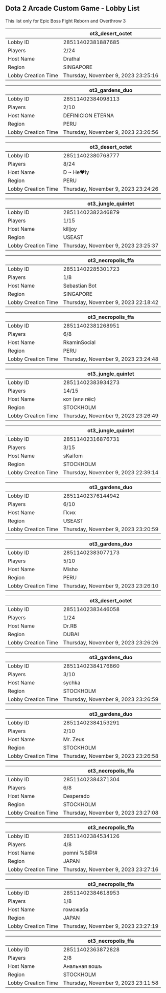 ## Dota 2 Arcade Custom Game - Lobby List

This list only for Epic Boss Fight Reborn and Overthrow 3

|  | ot3_desert_octet |
| ------ | ------ |
| Lobby ID | 28511402381887685 |
| Players | 2/24 |
| Host Name | Drathal |
| Region | SINGAPORE |
| Lobby Creation Time | Thursday, November 9, 2023 23:25:16 |


|  | ot3_gardens_duo |
| ------ | ------ |
| Lobby ID | 28511402384098113 |
| Players | 2/10 |
| Host Name | DEFINICION ETERNA |
| Region | PERU |
| Lobby Creation Time | Thursday, November 9, 2023 23:26:56 |


|  | ot3_desert_octet |
| ------ | ------ |
| Lobby ID | 28511402380768777 |
| Players | 8/24 |
| Host Name | D ~ He♥ly |
| Region | PERU |
| Lobby Creation Time | Thursday, November 9, 2023 23:24:26 |


|  | ot3_jungle_quintet |
| ------ | ------ |
| Lobby ID | 28511402382346879 |
| Players | 1/15 |
| Host Name | killjoy |
| Region | USEAST |
| Lobby Creation Time | Thursday, November 9, 2023 23:25:37 |


|  | ot3_necropolis_ffa |
| ------ | ------ |
| Lobby ID | 28511402285301723 |
| Players | 1/8 |
| Host Name | Sebastian Bot |
| Region | SINGAPORE |
| Lobby Creation Time | Thursday, November 9, 2023 22:18:42 |


|  | ot3_necropolis_ffa |
| ------ | ------ |
| Lobby ID | 28511402381268951 |
| Players | 6/8 |
| Host Name | RkaminSocial |
| Region | PERU |
| Lobby Creation Time | Thursday, November 9, 2023 23:24:48 |


|  | ot3_jungle_quintet |
| ------ | ------ |
| Lobby ID | 28511402383934273 |
| Players | 14/15 |
| Host Name | кот (или пёс) |
| Region | STOCKHOLM |
| Lobby Creation Time | Thursday, November 9, 2023 23:26:49 |


|  | ot3_jungle_quintet |
| ------ | ------ |
| Lobby ID | 28511402316876731 |
| Players | 3/15 |
| Host Name | sKaifom |
| Region | STOCKHOLM |
| Lobby Creation Time | Thursday, November 9, 2023 22:39:14 |


|  | ot3_gardens_duo |
| ------ | ------ |
| Lobby ID | 28511402376144942 |
| Players | 6/10 |
| Host Name | Псих |
| Region | USEAST |
| Lobby Creation Time | Thursday, November 9, 2023 23:20:59 |


|  | ot3_gardens_duo |
| ------ | ------ |
| Lobby ID | 28511402383077173 |
| Players | 5/10 |
| Host Name | Misho |
| Region | PERU |
| Lobby Creation Time | Thursday, November 9, 2023 23:26:10 |


|  | ot3_desert_octet |
| ------ | ------ |
| Lobby ID | 28511402383446058 |
| Players | 1/24 |
| Host Name | Dr.RB |
| Region | DUBAI |
| Lobby Creation Time | Thursday, November 9, 2023 23:26:26 |


|  | ot3_gardens_duo |
| ------ | ------ |
| Lobby ID | 28511402384176860 |
| Players | 3/10 |
| Host Name | sychka |
| Region | STOCKHOLM |
| Lobby Creation Time | Thursday, November 9, 2023 23:26:59 |


|  | ot3_gardens_duo |
| ------ | ------ |
| Lobby ID | 28511402384153291 |
| Players | 2/10 |
| Host Name | Mr. Zeus |
| Region | STOCKHOLM |
| Lobby Creation Time | Thursday, November 9, 2023 23:26:58 |


|  | ot3_necropolis_ffa |
| ------ | ------ |
| Lobby ID | 28511402384371304 |
| Players | 6/8 |
| Host Name | Desperado |
| Region | STOCKHOLM |
| Lobby Creation Time | Thursday, November 9, 2023 23:27:08 |


|  | ot3_necropolis_ffa |
| ------ | ------ |
| Lobby ID | 28511402384534126 |
| Players | 4/8 |
| Host Name | pomni %$@!# |
| Region | JAPAN |
| Lobby Creation Time | Thursday, November 9, 2023 23:27:16 |


|  | ot3_necropolis_ffa |
| ------ | ------ |
| Lobby ID | 28511402384618953 |
| Players | 1/8 |
| Host Name | гоможаба |
| Region | JAPAN |
| Lobby Creation Time | Thursday, November 9, 2023 23:27:19 |


|  | ot3_necropolis_ffa |
| ------ | ------ |
| Lobby ID | 28511402363872828 |
| Players | 2/8 |
| Host Name | Анальная вошъ |
| Region | STOCKHOLM |
| Lobby Creation Time | Thursday, November 9, 2023 23:11:58 |


